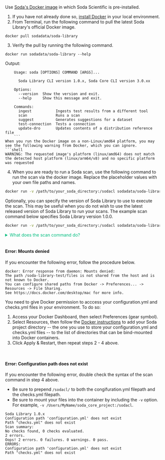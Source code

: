Use <a href="https://hub.docker.com/repository/docker/sodadata/soda-library" target="_blank">Soda's Docker image</a> in which Soda Scientific is pre-installed.

1. If you have not already done so, <a href="https://docs.docker.com/get-docker/" target="_blank">install Docker</a> in your local environment. 
2. From Terminal, run the following command to pull the latest Soda Library's official Docker image.
```shell
docker pull sodadata/soda-library
```
3. Verify the pull by running the following command.
```shell
docker run sodadata/soda-library --help
```
Output:
```shell
    Usage: soda [OPTIONS] COMMAND [ARGS]...

      Soda Library CLI version 1.0.x, Soda Core CLI version 3.0.xx

    Options:
      --version  Show the version and exit.
      --help     Show this message and exit.

    Commands:
      ingest           Ingests test results from a different tool
      scan             Runs a scan
      suggest          Generates suggestions for a dataset
      test-connection  Tests a connection
      update-dro       Updates contents of a distribution reference file
    ```
When you run the Docker image on a non-Linux/amd64 platform, you may see the following warning from Docker, which you can ignore.
```shell
WARNING: The requested image's platform (linux/amd64) does not match the detected host platform (linux/arm64/v8) and no specific platform was requested
```
4. When you are ready to run a Soda scan, use the following command to run the scan via the docker image. Replace the placeholder values with your own file paths and names.
```bash
docker run -v /path/to/your_soda_directory:/sodacl sodadata/soda-library scan -d your_data_source -c /sodacl/your_configuration.yml /sodacl/your_checks.yml
``` 
Optionally, you can specify the version of Soda Library to use to execute the scan. This may be useful when you do not wish to use the latest released version of Soda Library to run your scans. The example scan command below specifies Soda Library version 1.0.0.
```bash
docker run -v /path/to/your_soda_directory:/sodacl sodadata/soda-library:v1.0.0 scan -d your_data_source -c /sodacl/your_configuration.yml /sodacl/your_checks.yml
```

<details>
  <summary style="color:#00BC7E"> What does the scan command do? </summary>
  <ul>
    <li><code>docker run</code> ensures that the docker engine runs a specific image.</li>
    <li><code>-v</code> mounts your SodaCL files into the container. In other words, it makes the configuration.yml and checks.yml files in your local environment available to the docker container. The command example maps your local directory to <code>/sodacl</code> inside of the docker container. </li>
    <li><code>sodadata/soda-library</code> refers to the image that <code>docker run</code> must use.</li>
    <li><code>scan</code> instructs Soda Library to execute a scan of your data. </li>
    <li><code>-d</code> indicates the name of the data source to scan.</li>
    <li><code>-c</code> specifies the filepath and name of the configuration YAML file.</li>
  </ul>
</details>

<br />

#### Error: Mounts denied

If you encounter the following error, follow the procedure below.

```shell
docker: Error response from daemon: Mounts denied: 
The path /soda-library-test/files is not shared from the host and is not known to Docker.
You can configure shared paths from Docker -> Preferences... -> Resources -> File Sharing.
See https://docs.docker.com/desktop/mac for more info.
```

You need to give Docker permission to acccess your configuration.yml and checks.yml files in your environment. To do so:
  1. Access your Docker Dashboard, then select Preferences (gear symbol).
  2. Select Resources, then follow the <a href="https://docs.docker.com/desktop/mac/#file-sharing" target="_blank">Docker instructions</a> to add your Soda project directory -- the one you use to store your configuration.yml and checks.yml files -- to the list of directories that can be bind-mounted into Docker containers. 
  3. Click Apply & Restart, then repeat steps 2 - 4 above.

<br />

#### Error: Configuration path does not exist

If you encounter the following error, double check the syntax of the scan command in step 4 above. 
* Be sure to prepend `/sodacl/` to both the congifuration.yml filepath and the checks.yml filepath. 
* Be sure to mount your files into the container by including the `-v` option.  For example, `-v /Users/MyName/soda_core_project:/sodacl`.

```shell
Soda Library 1.0.x
Configuration path 'configuration.yml' does not exist
Path "checks.yml" does not exist
Scan summary:
No checks found, 0 checks evaluated.
2 errors.
Oops! 2 errors. 0 failures. 0 warnings. 0 pass.
ERRORS:
Configuration path 'configuration.yml' does not exist
Path "checks.yml" does not exist
```

<br />
